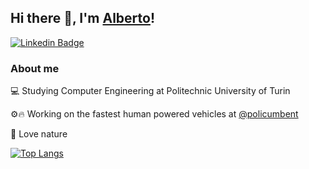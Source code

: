 ## Hi there 👋, I'm [Alberto](https://github.com/AlbertoEusebio)!

[![Linkedin Badge](https://img.shields.io/badge/-LinkedIn-0e76a8?style=flat-square&logo=Linkedin&logoColor=white)](https://www.linkedin.com/in/alberto-eusebio/)

### About me

💻 Studying Computer Engineering at Politechnic University of Turin


⚙️🔥 Working on the fastest human powered vehicles at [@policumbent](https://github.com/policumbent)


🌱 Love nature


[![Top Langs](https://github-readme-stats.vercel.app/api/top-langs/?username=AlbertoEusebio&layout=compact)](https://github.com/AlbertoEusebio/github-readme-stats)
